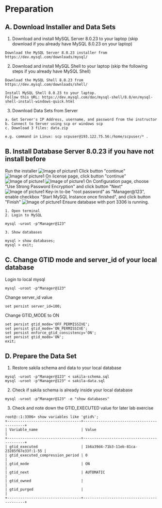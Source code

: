 # Preparation
## A. Download Installer and Data Sets
1. Download and install MySQL Server 8.0.23 to your laptop (skip download if you already have MySQL 8.0.23 on your laptop)
```
Download the MySQL Server 8.0.23 installer from https://dev.mysql.com/downloads/mysql/
```
2. Download and install MySQL Shell to your laptop (skip the following steps if you already have MySQL Shell)
```
Download the MySQL Shell 8.0.23 from https://dev.mysql.com/downloads/shell/

Install MySQL Shell 8.0.23 to your laptop.
Follow this URL: https://dev.mysql.com/doc/mysql-shell/8.0/en/mysql-shell-install-windows-quick.html
```
3. Download Data Sets from Server
```
a. Get Server's IP Address, username, and password from the instructor
b. Connect to Server using scp or windows scp
c. Download 3 files: data.zip

e.g. command in Linux: scp scpuser@193.122.75.56:/home/scpuser/* .
```
## B. Install Database Server 8.0.23 if you have not install before
Run the installer
![Image of picture1](https://github.com/tripplea-sg/MySQL_Heatwave_Workshop/blob/main/Lab-0/Screenshot%202021-02-18%20at%202.30.39%20PM.png)
Click button "continue"
![Image of picture1](https://github.com/tripplea-sg/MySQL_Heatwave_Workshop/blob/main/Lab-0/Screenshot%202021-02-18%20at%202.30.50%20PM.png)
On license page, click button "continue"
![Image of picture1](https://github.com/tripplea-sg/MySQL_Heatwave_Workshop/blob/main/Lab-0/Screenshot%202021-02-18%20at%202.31.07%20PM.png)
![Image of picture1](https://github.com/tripplea-sg/MySQL_Heatwave_Workshop/blob/main/Lab-0/Screenshot%202021-02-18%20at%202.32.16%20PM.png)
On Configuration page, choose "Use Strong Password Encryption" and click button "Next"
![Image of picture1](https://github.com/tripplea-sg/MySQL_Heatwave_Workshop/blob/main/Lab-0/Screenshot%202021-02-18%20at%202.32.30%20PM.png)
Key-in to-be "root password" as "Manager@123", enable checkbox "Start MySQL Instance once finished", and click button "Finish"
![Image of picture1](https://github.com/tripplea-sg/MySQL_Heatwave_Workshop/blob/main/Lab-0/Screenshot%202021-02-18%20at%202.32.57%20PM.png)
Ensure database with port 3306 is running.
```
1. Open terminal
2. Login to MySQL

mysql -uroot -p"Manager@123"

3. Show databases

mysql > show databases;
mysql > exit;

```
## C. Change GTID mode and server_id of your local database
Login to local mysql
```
mysql -uroot -p"Manager@123"
```
Change server_id value
```
set persist server_id=100;
```
Change GTID_MODE to ON
```
set persist gtid_mode='OFF_PERMISSIVE';
set persist gtid_mode='ON_PERMISSIVE';
set persist enforce_gtid_consistency='ON';
set persist gtid_mode='ON';
exit;
```

## D. Prepare the Data Set
1. Restore sakila schema and data to your local database
```
mysql -uroot -p"Manager@123" < sakila-schema.sql
mysql -uroot -p"Manager@123" < sakila-data.sql
```
2. Check if sakila schema is already inside your local database
```
mysql -uroot -p"Manager@123" -e "show databases"
```
3. Check and note down the GTID_EXECUTED value for later lab exercise
```
root@::1:3306> show variables like 'gtid%';
+----------------------------------+-------------------------------------------+
| Variable_name                    | Value                                     |
+----------------------------------+-------------------------------------------+
| gtid_executed                    | 1b6a39d4-71b3-11eb-81ca-23285f67e33f:1-55 |
| gtid_executed_compression_period | 0                                         |
| gtid_mode                        | ON                                        |
| gtid_next                        | AUTOMATIC                                 |
| gtid_owned                       |                                           |
| gtid_purged                      |                                           |
+----------------------------------+-------------------------------------------+
```
